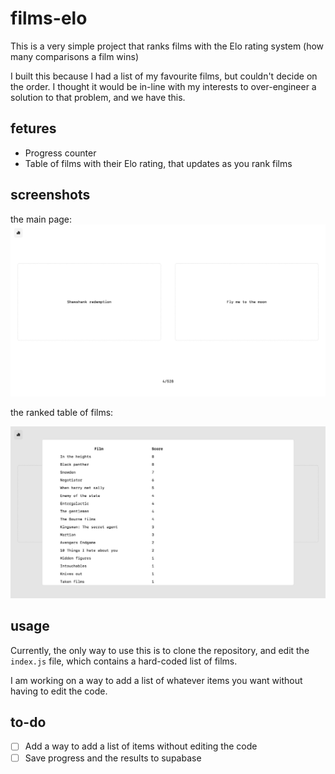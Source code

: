 # films-elo

This is a very simple project that ranks films with the Elo rating system (how many comparisons a film wins)

I built this because I had a list of my favourite films, but couldn't decide on the order. I thought it would be in-line with my interests to over-engineer a solution to that problem, and we have this.

## fetures

- Progress counter
- Table of films with their Elo rating, that updates as you rank films

## screenshots

the main page:
![the main page](./images/home.png)

the ranked table of films:

![the ranked table of films](./images/ranking.png)

## usage

Currently, the only way to use this is to clone the repository, and edit the `index.js` file, which contains a hard-coded list of films.

I am working on a way to add a list of whatever items you want without having to edit the code.

## to-do

- [ ] Add a way to add a list of items without editing the code
- [ ] Save progress and the results to supabase
